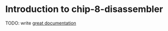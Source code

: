 # Introduction to chip-8-disassembler

TODO: write [great documentation](http://jacobian.org/writing/what-to-write/)
